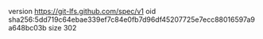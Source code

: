 version https://git-lfs.github.com/spec/v1
oid sha256:5dd719c64ebae339ef7c84e0fb7d96df45207725e7ecc88016597a9a648bc03b
size 302

